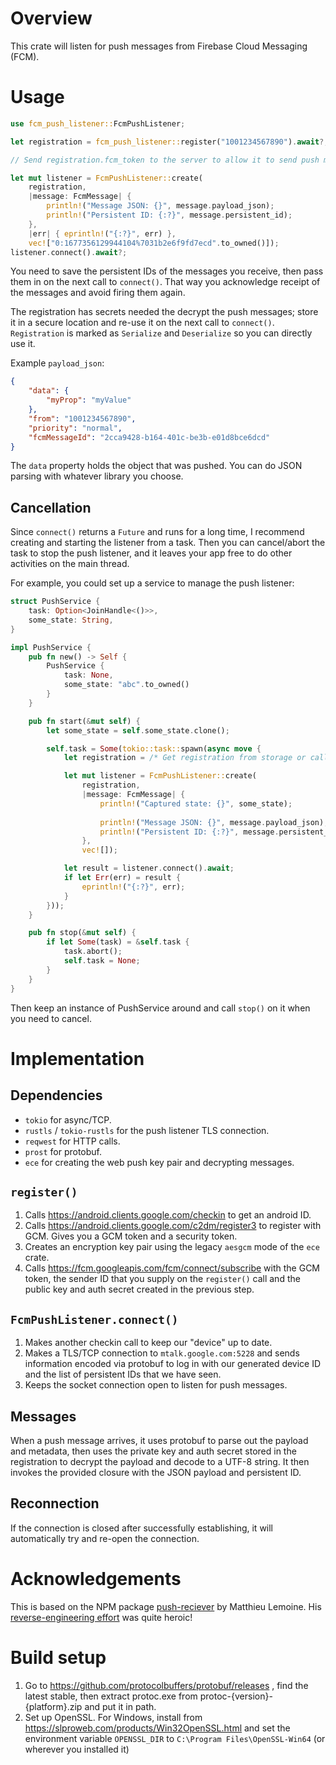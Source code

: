 # Overview

This crate will listen for push messages from Firebase Cloud Messaging (FCM).

# Usage

```rust
use fcm_push_listener::FcmPushListener;

let registration = fcm_push_listener::register("1001234567890").await?;

// Send registration.fcm_token to the server to allow it to send push messages to you.

let mut listener = FcmPushListener::create(
    registration,
    |message: FcmMessage| {
        println!("Message JSON: {}", message.payload_json);
        println!("Persistent ID: {:?}", message.persistent_id);
    },
    |err| { eprintln!("{:?}", err) },
    vec!["0:1677356129944104%7031b2e6f9fd7ecd".to_owned()]);
listener.connect().await?;
```

You need to save the persistent IDs of the messages you receive, then pass them in on the next call to `connect()`. That way you acknowledge receipt of the messages and avoid firing them again.

The registration has secrets needed the decrypt the push messages; store it in a secure location and re-use it on the next call to `connect()`. `Registration` is marked as `Serialize` and `Deserialize` so you can directly use it.

Example `payload_json`:
```json
{
    "data": {
        "myProp": "myValue"
    },
    "from": "1001234567890",
    "priority": "normal",
    "fcmMessageId": "2cca9428-b164-401c-be3b-e01d8bce6dcd"
}
```

The `data` property holds the object that was pushed. You can do JSON parsing with whatever library you choose.

## Cancellation

Since `connect()` returns a `Future` and runs for a long time, I recommend creating and starting the listener from a task. Then you can cancel/abort the task to stop the push listener, and it leaves your app free to do other activities on the main thread.

For example, you could set up a service to manage the push listener:

```rust
struct PushService {
    task: Option<JoinHandle<()>>,
    some_state: String,
}

impl PushService {
    pub fn new() -> Self {
        PushService {
            task: None,
            some_state: "abc".to_owned()
        }
    }

    pub fn start(&mut self) {
        let some_state = self.some_state.clone();

        self.task = Some(tokio::task::spawn(async move {
            let registration = /* Get registration from storage or call fcm_push_listener::register() */;

            let mut listener = FcmPushListener::create(
                registration,
                |message: FcmMessage| {
                    println!("Captured state: {}", some_state);
        
                    println!("Message JSON: {}", message.payload_json);
                    println!("Persistent ID: {:?}", message.persistent_id);
                },
                vec![]);

            let result = listener.connect().await;
            if let Err(err) = result {
                eprintln!("{:?}", err);
            }
        }));
    }

    pub fn stop(&mut self) {
        if let Some(task) = &self.task {
            task.abort();
            self.task = None;
        }
    }
}
```

Then keep an instance of PushService around and call `stop()` on it when you need to cancel.

# Implementation

## Dependencies

* `tokio` for async/TCP.
* `rustls` / `tokio-rustls` for the push listener TLS connection.
* `reqwest` for HTTP calls.
* `prost` for protobuf.
* `ece` for creating the web push key pair and decrypting messages.

## `register()`

1) Calls https://android.clients.google.com/checkin to get an android ID.
2) Calls https://android.clients.google.com/c2dm/register3 to register with GCM. Gives you a GCM token and a security token.
3) Creates an encryption key pair using the legacy `aesgcm` mode of the `ece` crate.
4) Calls https://fcm.googleapis.com/fcm/connect/subscribe with the GCM token, the sender ID that you supply on the `register()` call and the public key and auth secret created in the previous step.

## `FcmPushListener.connect()`

1) Makes another checkin call to keep our "device" up to date.
2) Makes a TLS/TCP connection to `mtalk.google.com:5228` and sends information encoded via protobuf to log in with our generated device ID and the list of persistent IDs that we have seen.
3) Keeps the socket connection open to listen for push messages.

## Messages

When a push message arrives, it uses protobuf to parse out the payload and metadata, then uses the private key and auth secret stored in the registration to decrypt the payload and decode to a UTF-8 string. It then invokes the provided closure with the JSON payload and persistent ID.

## Reconnection

If the connection is closed after successfully establishing, it will automatically try and re-open the connection.

# Acknowledgements

This is based on the NPM package [push-reciever](https://github.com/MatthieuLemoine/push-receiver) by Matthieu Lemoine. His [reverse-engineering effort](https://medium.com/@MatthieuLemoine/my-journey-to-bring-web-push-support-to-node-and-electron-ce70eea1c0b0) was quite heroic!

# Build setup

1) Go to https://github.com/protocolbuffers/protobuf/releases , find the latest stable, then extract protoc.exe from protoc-{version}-{platform}.zip and put it in path.
2) Set up OpenSSL. For Windows, install from https://slproweb.com/products/Win32OpenSSL.html and set the environment variable `OPENSSL_DIR` to `C:\Program Files\OpenSSL-Win64` (or wherever you installed it)